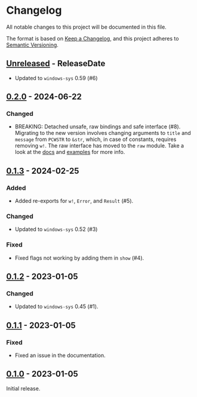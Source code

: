 # Changelog

<!-- markdownlint-configure-file { "no-duplicate-heading": { "siblings_only": true } } -->

All notable changes to this project will be documented in this file.

The format is based on [Keep a Changelog](https://keepachangelog.com/en/1.0.0/),
and this project adheres to [Semantic Versioning](https://semver.org/spec/v2.0.0.html).

<!--
Possible types in order: Added, Changed, Deprecated, Removed, Fixed, Security.

Don't update the links manually, but use cargo-release.
See https://github.com/crate-ci/cargo-release
-->

<!-- next-header -->

## [Unreleased] - ReleaseDate

- Updated to `windows-sys` 0.59 (#6)

## [0.2.0] - 2024-06-22

### Changed

- BREAKING: Detached unsafe, raw bindings and safe interface (#8).
  Migrating to the new version involves changing arguments to `title` and `message` from `PCWSTR` to `&str`,
  which, in case of constants, requires removing `w!`. The raw interface has moved to the `raw` module.
  Take a look at the [docs](https://docs.rs/win-msgbox) and [examples](https://github.com/Nerixyz/win-msgbox/tree/master/examples) for more info.

## [0.1.3] - 2024-02-25

### Added

- Added re-exports for `w!`, `Error`, and `Result` (#5).

### Changed

- Updated to `windows-sys` 0.52 (#3)

### Fixed

- Fixed flags not working by adding them in `show` (#4).

## [0.1.2] - 2023-01-05

### Changed

- Updated to `windows-sys` 0.45 (#1).

## [0.1.1] - 2023-01-05

### Fixed

- Fixed an issue in the documentation.

## [0.1.0] - 2023-01-05

Initial release.

<!-- next-url -->

[Unreleased]: https://github.com/Nerixyz/win-msgbox/compare/v0.2.0...HEAD
[0.2.0]: https://github.com/Nerixyz/win-msgbox/compare/v0.1.3...v0.2.0
[0.1.3]: https://github.com/Nerixyz/win-msgbox/compare/v0.1.2...v0.1.3
[0.1.2]: https://github.com/Nerixyz/win-msgbox/compare/v0.1.1...v0.1.2
[0.1.1]: https://github.com/Nerixyz/win-msgbox/compare/v0.1.0...v0.1.1
[0.1.0]: https://github.com/Nerixyz/win-msgbox/commit/5ad4e0f16d20ab39858de5cd9271b9a8be5b7869
